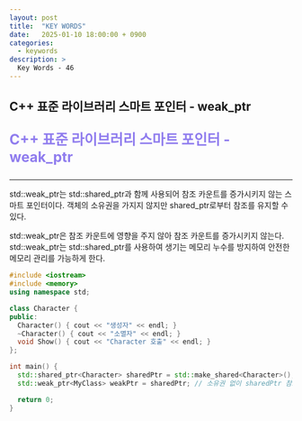 ```yaml
---
layout: post
title:  "KEY WORDS"
date:   2025-01-10 18:00:00 + 0900
categories:
  - keywords
description: >
  Key Words - 46
---
```

## C++ 표준 라이브러리 스마트 포인터 - weak_ptr

<p style = "color:#8f7cee; font-size:25px; font-weight:bold">
C++ 표준 라이브러리 스마트 포인터 - weak_ptr
</p>

---

std::weak_ptr는 std::shared_ptr과 함께 사용되어 참조 카운트를 증가시키지 않는 스마트 포인터이다.
객체의 소유권을 가지지 않지만 shared_ptr로부터 참조를 유지할 수 있다.

std::weak_ptr은 참조 카운트에 영향을 주지 않아 참조 카운트를 증가시키지 않는다.
std::weak_ptr는 std::shared_ptr를 사용하여 생기는 메모리 누수를 방지하여 안전한 메모리 관리를 가능하게 한다.

```c++
#include <iostream>
#include <memory>
using namespace std;

class Character {
public:
  Character() { cout << "생성자" << endl; }
  ~Character() { cout << "소멸자" << endl; }
  void Show() { cout << "Character 호출" << endl; }
};

int main() {
  std::shared_ptr<Character> sharedPtr = std::make_shared<Character>(); // 스마트 포인터 생성
  std::weak_ptr<MyClass> weakPtr = sharedPtr; // 소유권 없이 sharedPtr 참조

  return 0;
}
```